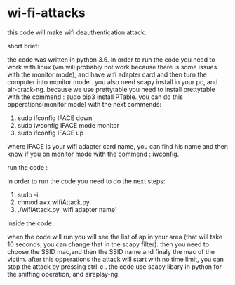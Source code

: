 # wi-fi-attacks
this code will make wifi deauthentication attack.

short brief:

the code was written in python 3.6.
in order to run the code you need to work with linux (vm will probably not work because there is some issues with the monitor mode),
and have wifi adapter card
and then turn the computer into monitor mode .
you also need scapy install in your pc, and air-crack-ng.
because we use prettytable you need to install prettytable with the commend : sudo pip3 install PTable.
you can do this opperations(monitor mode) with the next commends:

1. sudo ifconfig IFACE down
2. sudo iwconfig IFACE mode monitor
3. sudo ifconfig IFACE up

where IFACE is your wifi adapter card name, you can find his name and then know
if you on monitor mode with the commend : iwconfig.

run the code :

in order to run the code you need to do the next steps:

1. sudo -i.
2. chmod a+x wifiAttack.py.
3. ./wifiAttack.py 'wifi adapter name'

inside the code:

when the code will run you will see the list of ap in your area (that will take 10 seconds, you can change that in the scapy filter).
then you need to choose the SSID mac,and then the SSID name and finaly the mac of the victim.
after this opperations the attack will start with no time limit, you can stop the attack by 
pressing ctrl-c .
the code use scapy libary in python for the sniffing operation, and aireplay-ng.




















